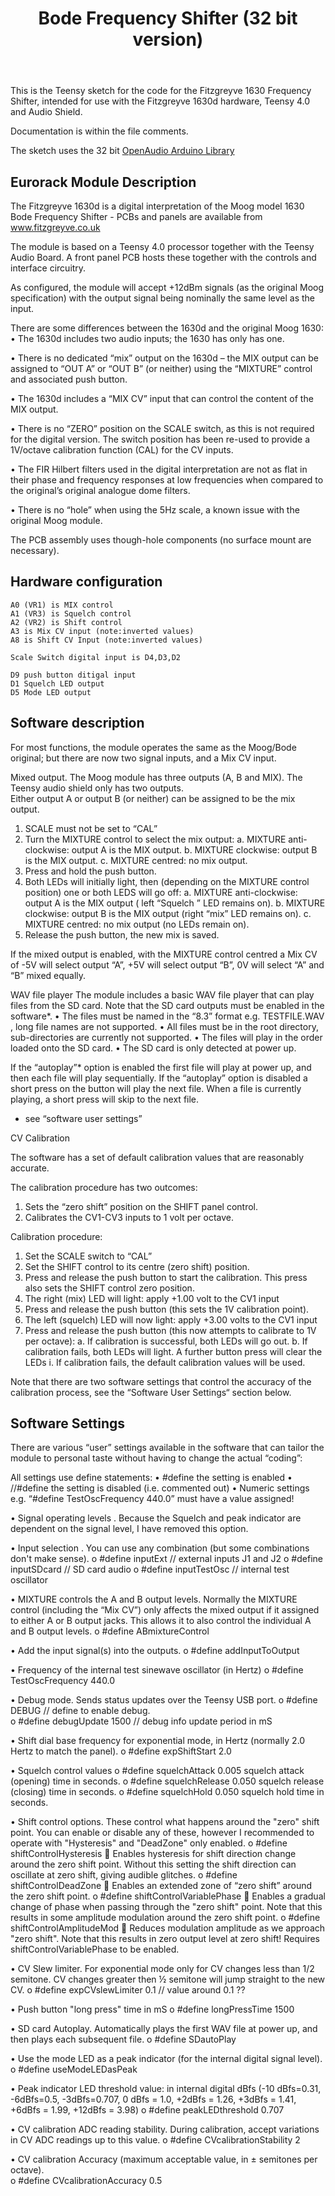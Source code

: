 <header>

# Bode Frequency Shifter (32 bit version)

</header>

This is the Teensy sketch for the code for the Fitzgreyve 1630 Frequency Shifter, intended for use with the Fitzgreyve 1630d hardware, Teensy 4.0 and Audio Shield.

Documentation is within the file comments.

The sketch uses the 32 bit [OpenAudio Arduino Library](https://github.com/chipaudette/OpenAudio_ArduinoLibrary)

## Eurorack Module Description
The Fitzgreyve  1630d is a digital interpretation of the Moog model 1630 Bode Frequency Shifter - PCBs and panels are available from www.fitzgreyve.co.uk

The module is based on a Teensy 4.0 processor together with the Teensy Audio Board. A front panel PCB hosts these together with the controls and interface circuitry.

As configured, the module will accept +12dBm signals (as the original Moog specification)  with the output signal being nominally the same level as the input.

There are some differences between the 1630d and the original Moog 1630:
•	The 1630d includes two audio inputs; the 1630 has only has one.

•	There is no dedicated “mix” output on the 1630d – the MIX output can be assigned to “OUT A” or “OUT B” (or neither)  using the “MIXTURE” control and associated push button.

•	The 1630d includes a “MIX CV” input that can control the content of the MIX output.

•	There is no “ZERO” position on the SCALE switch, as this is not required for the digital version. The switch position has been re-used to provide a 1V/octave calibration function (CAL) for the CV inputs.

•	The FIR Hilbert filters used in the digital interpretation are not as flat in their phase and frequency responses at low frequencies when compared to the original’s original analogue dome filters.

•	There is no “hole” when using the 5Hz scale, a known issue with the original Moog module.

The PCB assembly uses though-hole components (no surface mount are necessary).

## Hardware configuration

    A0 (VR1) is MIX control
    A1 (VR3) is Squelch control
    A2 (VR2) is Shift control
    A3 is Mix CV input (note:inverted values)
    A8 is Shift CV Input (note:inverted values)

    Scale Switch digital input is D4,D3,D2

    D9 push button ditigal input
    D1 Squelch LED output
    D5 Mode LED output

## Software description

For most functions, the module operates the same as the Moog/Bode original; but there are now two signal inputs, and a Mix CV input.

Mixed output.
The Moog module has three outputs (A, B and MIX). The Teensy audio shield only has two outputs.  
Either output A or output B (or neither) can be assigned to be the mix output.
1.	SCALE must not be set to “CAL”
2.	Turn the MIXTURE control to select the mix output:
a.	MIXTURE anti-clockwise:  output A is the MIX output.
b.	MIXTURE clockwise: output B is the MIX output.
c.	MIXTURE centred:  no mix output.
3.	Press and hold the push button. 
4.	Both LEDs will initially light, then (depending on the MIXTURE control position) one or both LEDS will go off:
a.	MIXTURE anti-clockwise:  output A is the MIX output ( left “Squelch ” LED remains  on).
b.	MIXTURE clockwise: output B is the MIX output (right “mix” LED remains on).
c.	MIXTURE centred:  no mix output (no LEDs remain on).
5.	Release the push button, the new mix is saved.

If the mixed output is enabled,  with the MIXTURE control centred a Mix CV of -5V will select output “A”, +5V will select output “B”,  0V will select “A” and “B” mixed equally.

WAV file player
The module includes a basic WAV file player that can play files from the SD card. Note that the SD card outputs must be enabled in the software*.
•	The files must be named in the “8.3” format e.g. TESTFILE.WAV  , long file names are not supported.
•	All files must be in the root directory, sub-directories are currently not supported.
•	The files will play in the order loaded onto the SD card.
•	The SD card is only detected at power up.

If the “autoplay”* option is enabled the first file will play at power up, and then each file will play sequentially.
If the “autoplay” option is disabled a short press on the button will play the next file.
When a file is currently playing, a short press will skip to the next file.

* see “software user settings”
  
CV Calibration

The software has a set of default calibration values that are reasonably accurate.

The calibration procedure has two outcomes:
1.	Sets the “zero shift” position on the SHIFT panel control.
2.	Calibrates the CV1-CV3 inputs to 1 volt per octave.

Calibration procedure:
1.	Set the SCALE switch to “CAL”
2.	Set the SHIFT control to its centre (zero shift) position.
3.	Press and release the push button to start the calibration. This press also sets the SHIFT control zero position.
4.	The right (mix) LED will light: apply +1.00 volt to the CV1 input
5.	Press and release the push button (this sets the 1V calibration point).
6.	The left (squelch) LED will now light: apply +3.00 volts to the CV1 input
7.	Press and release the push button (this now attempts to calibrate to 1V per octave):
a.	If calibration is successful, both LEDs will go out.
b.	If calibration fails, both LEDs will light. A further button press will clear the LEDs
i.	If calibration fails, the default calibration values will be used.

Note that there are two software settings that control the accuracy of the calibration process, see the “Software User Settings“ section below.

## Software Settings

There are various “user” settings available in the software that can tailor the module to personal taste without having to change the actual “coding”:

All settings use define statements:
•	#define		the setting is enabled 
•	//#define	the setting is disabled (i.e. commented out)
•	Numeric settings e.g. “#define TestOscFrequency 440.0”  must have a value assigned! 	

•	Signal operating levels . Because the Squelch and peak indicator are dependent on the signal level, I have removed this option.
 
•	Input selection . You can use any combination (but some combinations don't make sense).
o	#define inputExt                   // external inputs J1 and J2
o	#define inputSDcard            // SD card audio
o	#define inputTestOsc           // internal test oscillator

•	MIXTURE controls the A and B output levels. Normally the MIXTURE control (including the “Mix CV”) only affects the mixed output if it assigned to either A or B output jacks. This allows it to also control the individual A and B output levels.
o	#define ABmixtureControl

•	Add the input signal(s) into the outputs. 
o	#define addInputToOutput

•	 Frequency of the internal test sinewave oscillator (in Hertz)
o	#define TestOscFrequency 440.0    

•	Debug mode. Sends status updates over the Teensy USB port.
o	#define DEBUG			// define to enable debug.			
o	#define debugUpdate 1500        // debug info update period in mS

•	Shift dial base frequency for exponential mode, in Hertz (normally 2.0 Hertz to match the panel).
o	#define expShiftStart 2.0        
 

•	 Squelch control values
o	#define squelchAttack 0.005      squelch attack (opening) time in seconds.
o	#define squelchRelease 0.050      squelch release (closing) time in seconds.
o	#define squelchHold 0.050            squelch hold time in seconds.

•	 Shift control options. These control what happens around the "zero" shift point. You can enable or disable any of these, however I recommended to operate with "Hysteresis" and "DeadZone" only enabled.
o	#define shiftControlHysteresis
	Enables hysteresis for shift direction change around the zero shift point. Without this setting the shift direction can oscillate at zero shift, giving audible glitches.
o	#define shiftControlDeadZone
	Enables an extended zone of “zero shift” around the zero shift point.
o	#define shiftControlVariablePhase
	Enables a gradual change of phase when passing through the "zero shift" point.  Note that this results in some amplitude modulation around the zero shift point.
o	#define shiftControlAmplitudeMod 
	Reduces modulation amplitude as we approach "zero shift". Note that this results in zero output level at zero shift! Requires shiftControlVariablePhase  to be enabled.

•	CV Slew limiter. For exponential mode only for CV changes less than 1/2 semitone.  CV changes greater then ½ semitone will jump straight to the new CV.
o	#define expCVslewLimiter 0.1           // value around 0.1 ??

•	Push button "long press" time in mS
o	#define longPressTime 1500

•	SD card Autoplay. Automatically plays the first WAV file at power up, and then plays each subsequent file.
o	#define SDautoPlay

•	Use the mode LED as a peak indicator (for the internal digital signal level).
o	#define useModeLEDasPeak

•	Peak indicator LED threshold value:  in internal digital dBfs
(-10 dBfs=0.31, -6dBfs=0.5, -3dBfs=0.707, 0 dBfs = 1.0, +2dBfs = 1.26, +3dBfs = 1.41, +6dBfs = 1.99, +12dBfs = 3.98)
o	#define peakLEDthreshold   0.707
 

•	CV calibration ADC reading stability. During calibration, accept variations in CV ADC readings up to this value.
o	#define CVcalibrationStability 2  
      
•	CV calibration Accuracy (maximum acceptable value, in ± semitones per octave).  
o	#define CVcalibrationAccuracy 0.5   

<footer>


</footer>
